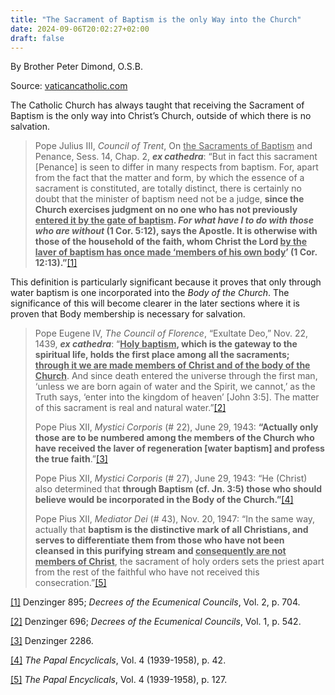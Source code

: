 ```yaml
---
title: "The Sacrament of Baptism is the only Way into the Church"
date: 2024-09-06T20:02:27+02:00
draft: false
---
```



By Brother Peter Dimond, O.S.B.

Source: [vaticancatholic.com](https://vaticancatholic.com/sacrament-of-baptism-only-way-into-church)


<p>The Catholic Church has always taught that receiving the Sacrament of Baptism is the only way into Christ’s Church, outside of which there is no salvation.</p>
<blockquote>
<p>Pope Julius III, <em>Council of Trent</em>, On <u>the Sacraments of Baptism</u> and Penance, Sess. 14, Chap. 2, <strong><em>ex cathedra</em></strong>: “But in fact this sacrament [Penance] is seen to differ in many respects from baptism. For, apart from the fact that the matter and form, by which the essence of a sacrament is constituted, are totally distinct, there is certainly no doubt that the minister of baptism need not be a judge, <strong>since the Church exercises judgment on no one who has not previously <u>entered it by the gate of baptism</u>. <em>For what have I to do with those who are without</em> (1 Cor. 5:12), says the Apostle. It is otherwise with those of the household of the faith, whom Christ the Lord <u>by the laver of baptism has once made ‘members of his own body</u>’ (1 Cor. 12:13).”</strong><a href="#_edn1" name="_ednref1">[1]</a></p>
</blockquote>
<p>This definition is particularly significant because it proves that only through water baptism is one incorporated into the <em>Body of the Church</em>. The significance of this will become clearer in the later sections where it is proven that Body membership is necessary for salvation.</p>
<blockquote>
<p>Pope Eugene IV, <em>The Council of Florence</em>, “Exultate Deo,” Nov. 22, 1439, <strong><em>ex cathedra</em></strong>: “<strong><u>Holy baptism</u>, which is the gateway to the spiritual life, holds the first place among all the sacraments; <u>through it we are made members of Christ and of the body of the Church</u></strong>. And since death entered the universe through the first man, ‘unless we are born again of water and the Spirit, we cannot,’ as the Truth says, ‘enter into the kingdom of heaven’ [John 3:5]. The matter of this sacrament is real and natural water.”<a href="#_edn2" name="_ednref2">[2]</a></p>
<p>Pope Pius XII, <em>Mystici Corporis</em> (# 22), June 29, 1943: <strong>“Actually only those are to be numbered among the members of the Church who have received the laver of regeneration [water baptism] and profess the true faith</strong>.”<a href="#_edn3" name="_ednref3">[3]</a></p>
<p>Pope Pius XII, <em>Mystici Corporis</em> (# 27), June 29, 1943: “He (Christ) also determined that <strong>through Baptism (cf. Jn. 3:5) those who should believe would be incorporated in the Body of the Church.”</strong><a href="#_edn4" name="_ednref4">[4]</a></p>
<p>Pope Pius XII, <em>Mediator Dei</em> (# 43), Nov. 20, 1947: “In the same way, actually that <strong>baptism is the distinctive mark of all Christians, and serves to differentiate them from those who have not been cleansed in this purifying stream and <u>consequently are not members of Christ</u></strong>, the sacrament of holy orders sets the priest apart from the rest of the faithful who have not received this consecration.”<a href="#_edn5" name="_ednref5">[5]</a></p>
</blockquote>
<div class="footnotes">
<div>
<p><a href="#_ednref1" name="_edn1">[1]</a> Denzinger 895; <em>Decrees of the Ecumenical Councils</em>, Vol. 2, p. 704.</p>
</div>
<div>
<p><a href="#_ednref2" name="_edn2">[2]</a> Denzinger 696; <em>Decrees of the Ecumenical Councils</em>, Vol. 1, p. 542.</p>
</div>
<div>
<p><a href="#_ednref3" name="_edn3">[3]</a> Denzinger 2286.</p>
</div>
<div>
<p><a href="#_ednref4" name="_edn4">[4]</a> <em>The Papal Encyclicals</em>, Vol. 4 (1939-1958), p. 42.</p>
</div>
<div>
<p><a href="#_ednref5" name="_edn5">[5]</a> <em>The Papal Encyclicals</em>, Vol. 4 (1939-1958), p. 127.</p>
</div>
</div>
</div>

